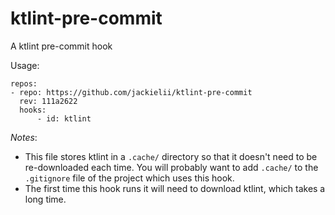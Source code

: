 # ktlint-pre-commit
A ktlint pre-commit hook

Usage:

```
repos:
- repo: https://github.com/jackielii/ktlint-pre-commit
  rev: 111a2622
  hooks:
      - id: ktlint
```

*Notes*: 
* This file stores ktlint in a `.cache/` directory so that it doesn't need to be re-downloaded each time.  You will probably want to add `.cache/` to the `.gitignore` file of the project which uses this hook.
* The first time this hook runs it will need to download ktlint, which takes a
  long time.

